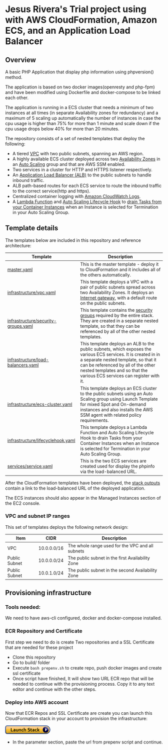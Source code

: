 # Jesus Rivera's Trial project using with AWS CloudFormation, Amazon ECS, and an Application Load Balancer


## Overview


A basic PHP Application that display php information using phpversion() method.

The application is based on two docker images(openresty and php-fpm) and have been modified using Dockerfile and docker-compose to be linked each other.

The application is running in a ECS cluster that needs a minimum of two instances at all times (in separate Availability
zones for redundancy) and a maximum of 5 scaling up automatically the number of instances in case the cpu usage is higher than 75% for more than 1 minute and scale down if the cpu usage drops below 40% for more than 20 minutes.

The repository consists of a set of nested templates that deploy the following:

 - A tiered [VPC](http://docs.aws.amazon.com/AmazonVPC/latest/UserGuide/VPC_Introduction.html) with two public subnets, spanning an AWS region.
 - A highly available ECS cluster deployed across two [Availability Zones](http://docs.aws.amazon.com/AWSEC2/latest/UserGuide/using-regions-availability-zones.html) in an [Auto Scaling](https://aws.amazon.com/autoscaling/) group and that are AWS SSM enabled.
 - Two services in a cluster for HTTP and HTTPS listener respectively.
 - An [Application Load Balancer (ALB)](https://aws.amazon.com/elasticloadbalancing/applicationloadbalancer/) to the public subnets to handle inbound traffic.
 - ALB path-based routes for each ECS service to route the inbound traffic to the correct service(http and https).
 - Centralized container logging with [Amazon CloudWatch Logs](http://docs.aws.amazon.com/AmazonCloudWatch/latest/logs/WhatIsCloudWatchLogs.html).
 - A [Lambda Function](https://docs.aws.amazon.com/lambda/latest/dg/welcome.html) and [Auto Scaling Lifecycle Hook](https://docs.aws.amazon.com/autoscaling/ec2/userguide/lifecycle-hooks.html) to [drain Tasks from your Container Instances](https://docs.aws.amazon.com/AmazonECS/latest/developerguide/container-instance-draining.html) when an Instance is selected for Termination in your Auto Scaling Group.

## Template details

The templates below are included in this repository and reference architecture:

| Template | Description |
| --- | --- | 
| [master.yaml](master.yaml) | This is the master template - deploy it to CloudFormation and it includes all of the others automatically. |
| [infrastructure/vpc.yaml](infrastructure/vpc.yaml) | This template deploys a VPC with a pair of public subnets spread across two Availability Zones. It deploys an [Internet gateway](http://docs.aws.amazon.com/AmazonVPC/latest/UserGuide/VPC_Internet_Gateway.html), with a default route on the public subnets. |
| [infrastructure/security-groups.yaml](infrastructure/security-groups.yaml) | This template contains the [security groups](http://docs.aws.amazon.com/AmazonVPC/latest/UserGuide/VPC_SecurityGroups.html) required by the entire stack. They are created in a separate nested template, so that they can be referenced by all of the other nested templates. |
| [infrastructure/load-balancers.yaml](infrastructure/load-balancers.yaml) | This template deploys an ALB to the public subnets, which exposes the various ECS services. It is created in in a separate nested template, so that it can be referenced by all of the other nested templates and so that the various ECS services can register with it. |
| [infrastructure/ecs-cluster.yaml](infrastructure/ecs-cluster.yaml) | This template deploys an ECS cluster to the public subnets using an Auto Scaling group using Launch Template for mixed Spot and On-demand instances and also installs the AWS SSM agent with related policy requirements. |
| [infrastructure/lifecyclehook.yaml](infrastructure/lifecyclehook.yaml) | This template deploys a Lambda Function and Auto Scaling Lifecycle Hook to drain Tasks from your Container Instances when an Instance is selected for Termination in your Auto Scaling Group.
| [services/service.yaml](services/service.yaml) | This is the two ECS services are created used for display the phpinfo via the load-balanced URL. 

After the CloudFormation templates have been deployed, the [stack outputs](http://docs.aws.amazon.com/AWSCloudFormation/latest/UserGuide/outputs-section-structure.html) contain a link to the load-balanced URL of the deployed application.

The ECS instances should also appear in the Managed Instances section of the EC2 console.

### VPC and subnet IP ranges

This set of templates deploys the following network design:

| Item | CIDR | Description |
| --- | --- | --- |
| VPC | 10.0.0.0/16 | The whole range used for the VPC and all subnets |
| Public Subnet | 10.0.0.0/24 | The public subnet in the first Availability Zone |
| Public Subnet | 10.0.1.0/24 | The public subnet in the second Availability Zone |

## Provisioning infrastructure

### Tools needed:
We need to have aws-cli configured, docker and docker-compose installed.

### ECR Repository and Certificate
First step we need to do is create Two repositories and a SSL Certificate that are needed for these project

- Clone this repository
- Go to build/ folder
- Execute ``` bash prepenv.sh ``` to create repo, push docker images and create ssl certificate
- Once script have finished, It will show two URL ECR repo that will be needed to continue with the provisioning process. Copy it to any text editor and continue with the other steps.


### Deploy into AWS account

Now that ECR Repos and SSL Certificate are create you can launch this CloudFormation stack in your account to provision the infrastructure:

 [![cloudformation-launch-button](images/cloudformation-launch-stack.png)](https://console.aws.amazon.com/cloudformation/home?region=us-east-2#/stacks/new?stackName=trial-project&templateURL=https://jrivera-cf-templates-codecommit.s3.us-east-2.amazonaws.com/master.yaml)


- In the parameter section, paste the url from prepenv script and continue.
